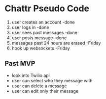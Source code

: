 # Chattr Pseudo Code
1. user creates an account -done
2. user logs in -done
3. user sees past messages -done
4. user posts message -done
6. messages past 24 hours are erased -Friday
7. hook up websockets -Friday


## Past MVP
- look into Twilio api
- user can select who they message with
- user can delete a message
- user can edit only their message

